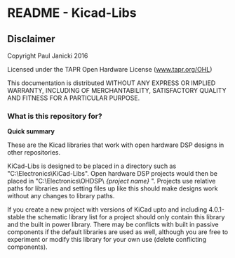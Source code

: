 # README - Kicad-Libs  #

## Disclaimer ##
Copyright Paul Janicki 2016

Licensed under the TAPR Open Hardware License (www.tapr.org/OHL)

This documentation is distributed WITHOUT ANY EXPRESS OR IMPLIED WARRANTY, INCLUDING OF MERCHANTABILITY, SATISFACTORY QUALITY AND FITNESS FOR A PARTICULAR PURPOSE.

### What is this repository for? ###

**Quick summary**

These are the Kicad libraries that work with open hardware DSP designs in other repositories.

KiCad-Libs is designed to be placed in a directory such as "C:\Electronics\KiCad-Libs". Open hardware DSP projects would then be placed in "C:\Electronics\OHDSP\ *{project name}* ". Projects use relative paths for libraries and setting files up like this should make designs work without any changes to library paths.

If you create a new project with versions of KiCad upto and including 4.0.1-stable the schematic library list for a project should only contain this library and the built in power library. There may be conflicts with built in passive components if the default libraries are used as well, although you are free to experiment or modify this library for your own use (delete conflicting components).
